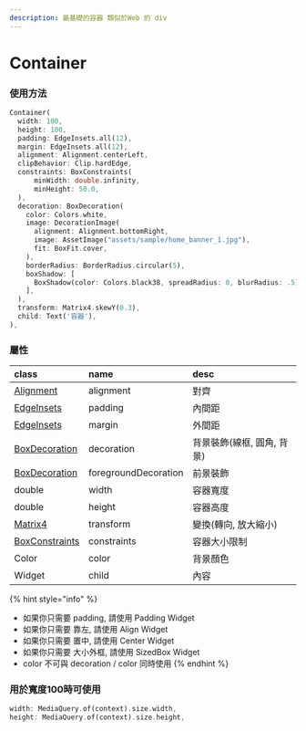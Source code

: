 ```yaml
---
description: 最基礎的容器 類似於Web 的 div
---
```


# Container

### 使用方法

```dart
Container(
  width: 100,
  height: 100,
  padding: EdgeInsets.all(12),
  margin: EdgeInsets.all(12),
  alignment: Alignment.centerLeft,
  clipBehavior: Clip.hardEdge,
  constraints: BoxConstraints(
      minWidth: double.infinity,
      minHeight: 50.0,
  ),
  decoration: BoxDecoration(
    color: Colors.white,
    image: DecorationImage(
      alignment: Alignment.bottomRight,
      image: AssetImage("assets/sample/home_banner_1.jpg"),
      fit: BoxFit.cover,
    ),
    borderRadius: BorderRadius.circular(5),
    boxShadow: [
      BoxShadow(color: Colors.black38, spreadRadius: 0, blurRadius: .5),
    ],
  ),
  transform: Matrix4.skewY(0.3),
  child: Text('容器'),
),
```

### 屬性

| class | name | desc |
| :--- | :--- | :--- |
| [Alignment](../attribute_class/alignment.md) | alignment | 對齊 |
| [EdgeInsets](../attribute_class/edgeinsets.md) | padding | 內間距 |
| [EdgeInsets](../attribute_class/edgeinsets.md) | margin | 外間距 |
| [BoxDecoration](../attribute_class/box_decoration.md) | decoration | 背景裝飾\(線框, 圓角, 背景\) |
| [BoxDecoration](../attribute_class/box_decoration.md) | foregroundDecoration | 前景裝飾 |
| double | width | 容器寬度 |
| double | height | 容器高度 |
| [Matrix4](../attribute_class/matrix4.md) | transform | 變換\(轉向, 放大縮小\) |
| [BoxConstraints](../attribute_class/boxconstraints.md) | constraints | 容器大小限制 |
| Color | color | 背景顏色 |
| Widget | child | 內容 |

{% hint style="info" %}
* 如果你只需要 padding, 請使用 Padding Widget
* 如果你只需要 靠左, 請使用 Align Widget
* 如果你只需要 置中, 請使用 Center Widget
* 如果你只需要 大小外框, 請使用 SizedBox Widget
* color 不可與 decoration / color 同時使用
{% endhint %}

### 用於寬度100時可使用

```dart
width: MediaQuery.of(context).size.width,
height: MediaQuery.of(context).size.height,
```



